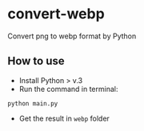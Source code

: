 # convert-webp
Convert png to webp format by Python

## How to use
- Install Python > v.3
- Run the command in terminal: 
```
python main.py
```
- Get the result in `webp` folder

